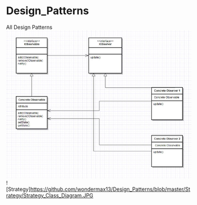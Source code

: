 # Design_Patterns
All Design Patterns
![Observer](https://github.com/wondermax13/Design_Patterns/blob/master/Observer/Observer_Class_Diagram.JPG)
![Strategy]https://github.com/wondermax13/Design_Patterns/blob/master/Strategy/Strategy_Class_Diagram.JPG
